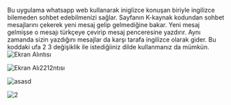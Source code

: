 Bu uygulama whatsapp web kullanarak iniglizce konuşan biriyle ingilizce bilemeden sohbet edebilmenizi sağlar. Sayfanın K-kaynak kodundan sohbet mesajlarını çekerek yeni mesaj gelip gelmediğine bakar. Yeni mesaj gelmişse o
mesajı türkçeye çevirip mesaj penceresine yazdırır. Aynı zamanda sizin yazdığını mesajlar da karşı tarafa ingilizce olarak gider. Bu koddaki ufa 2 3 değişiklik ile istediğiiniz dilde kullanmanız da mümkün.![Ekran Alıntısı](https://github.com/deno832/programlar/assets/94462464/249da569-531b-4c80-96c7-f98c65893bce)

![Ekran Alı2212ntısı](https://github.com/deno832/programlar/assets/94462464/2481cfcc-92ec-4267-9bd5-f51651acdc59)


![asasd](https://github.com/deno832/programlar/assets/94462464/bbfba5c5-ca45-4997-86f2-e41e5b801827)



![2](https://github.com/deno832/programlar/assets/94462464/ba00db9a-d0eb-4278-a220-90f118d64836)


